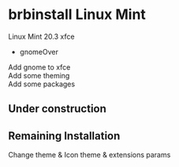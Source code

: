 # brbinstall Linux Mint
Linux Mint 20.3 xfce

- gnomeOver

Add gnome to xfce  
Add some theming  
Add some packages  

## Under construction


## Remaining Installation  

Change theme & Icon theme & extensions params  
